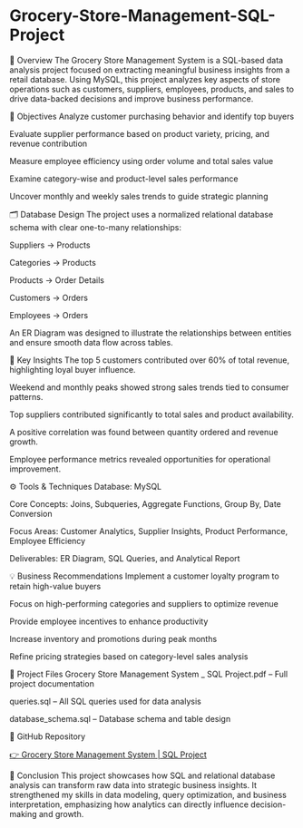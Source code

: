 # Grocery-Store-Management-SQL-Project

📘 Overview
The Grocery Store Management System is a SQL-based data analysis project focused on extracting meaningful business insights from a retail database. Using MySQL, this project analyzes key aspects of store operations such as customers, suppliers, employees, products, and sales to drive data-backed decisions and improve business performance.

🎯 Objectives
Analyze customer purchasing behavior and identify top buyers

Evaluate supplier performance based on product variety, pricing, and revenue contribution

Measure employee efficiency using order volume and total sales value

Examine category-wise and product-level sales performance

Uncover monthly and weekly sales trends to guide strategic planning

🗂️ Database Design
The project uses a normalized relational database schema with clear one-to-many relationships:

Suppliers → Products

Categories → Products

Products → Order Details

Customers → Orders

Employees → Orders

An ER Diagram was designed to illustrate the relationships between entities and ensure smooth data flow across tables.

🧠 Key Insights
The top 5 customers contributed over 60% of total revenue, highlighting loyal buyer influence.

Weekend and monthly peaks showed strong sales trends tied to consumer patterns.

Top suppliers contributed significantly to total sales and product availability.

A positive correlation was found between quantity ordered and revenue growth.

Employee performance metrics revealed opportunities for operational improvement.

⚙️ Tools & Techniques
Database: MySQL

Core Concepts: Joins, Subqueries, Aggregate Functions, Group By, Date Conversion

Focus Areas: Customer Analytics, Supplier Insights, Product Performance, Employee Efficiency

Deliverables: ER Diagram, SQL Queries, and Analytical Report

💡 Business Recommendations
Implement a customer loyalty program to retain high-value buyers

Focus on high-performing categories and suppliers to optimize revenue

Provide employee incentives to enhance productivity

Increase inventory and promotions during peak months

Refine pricing strategies based on category-level sales analysis

📎 Project Files
Grocery Store Management System _ SQL Project.pdf – Full project documentation

queries.sql – All SQL queries used for data analysis

database_schema.sql – Database schema and table design

🔗 GitHub Repository

[👉 Grocery Store Management System | SQL Project](https://github.com/Prashantharelly123/Grocery-Store-Management-SQL-Project)


🏁 Conclusion
This project showcases how SQL and relational database analysis can transform raw data into strategic business insights. It strengthened my skills in data modeling, query optimization, and business interpretation, emphasizing how analytics can directly influence decision-making and growth.


